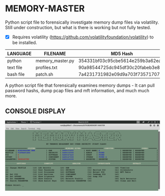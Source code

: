 # MEMORY-MASTER
Python script file to forensically investigate memory dump files via volatility. Still under construction, but what is there is working but not fully tested.

- [x] Requires volatility (https://github.com/volatilityfoundation/volatility) to be installed.

| LANGUAGE  | FILENAME         | MD5 Hash                         |
|------     |------            | -------                          |
| python    | memory_master.py | 354331bf03c95cbe5614e259b3a62eab |
| text file | profiles.txt     | 90a98544725dc945df30c20fabeb3e80 |
| bash file | patch.sh         | 7a4231731982e09d9a703f7357170755 |

A python script file that forensically examines memory dumps - It can pull password hashs, dump pcap files and mft information, and much much more.

## CONSOLE DISPLAY
![Screenshot](picture1.png)

